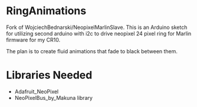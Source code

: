 # RingAnimations
Fork of WojciechBednarski/NeopixelMarlinSlave. This is an Arduino sketch for utilizing second arduino with i2c to drive neopixel 24 pixel ring for Marlin firmware for my CR10.

The plan is to create fluid animations that fade to black between them.

# Libraries Needed
- Adafruit_NeoPixel
- NeoPixelBus_by_Makuna library
